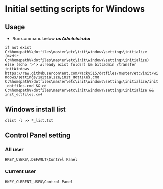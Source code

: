 # Initial setting scripts for Windows

## Usage

- Run command below ***as Administrator***

`if not exist C:%homepath%\dotfiles\master\etc\init\windows\settings\initialize (mkdir C:%homepath%\dotfiles\master\etc\init\windows\settings\initialize) else (echo '>'> Already exist folder) && bitsadmin /transfer initWindows https://raw.githubusercontent.com/Wacky515/dotfiles/master/etc/init/windows/settings/initialize/init_dotfiles.cmd C:%homepath%\dotfiles\master\etc\init\windows\settings\initialize/init_dotfiles.cmd && cd C:%homepath%\dotfiles\master\etc\init\windows\settings\initialize && init_dotfiles.cmd`

## Windows install list

`clist -l >> *_list.txt`

## Control Panel setting

### All user

`HKEY_USERS\.DEFAULT\Control Panel`

### Current user

`HKEY_CURRENT_USER\Control Panel`
